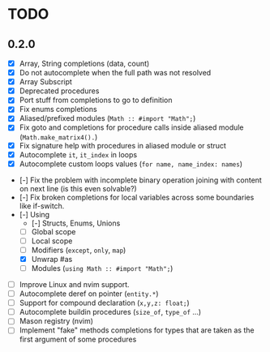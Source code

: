 # TODO

## 0.2.0
- [x] Array, String completions (data, count)
- [x] Do not autocomplete when the full path was not resolved
- [x] Array Subscript
- [x] Deprecated procedures
- [x] Port stuff from completions to go to definition
- [x] Fix enums completions
- [x] Aliased/prefixed modules (`Math :: #import "Math";`)
- [x] Fix goto and completions for procedure calls inside aliased module (`Math.make_matrix4().`)
- [x] Fix signature help with procedures in aliased module or struct
- [x] Autocomplete `it`, `it_index` in loops
- [x] Autocomplete custom loops values (`for name, name_index: names`)
- [-] Fix the problem with incomplete binary operation joining with content on next line (is this even solvable?)
- [-] Fix broken completions for local variables across some boundaries like if-switch.
- [-] Using
    - [-] Structs, Enums, Unions
    - [ ] Global scope
    - [ ] Local scope
    - [ ] Modifiers (`except`, `only`, `map`)
    - [x] Unwrap #as
    - [ ] Modules (`using Math :: #import "Math";`)
- [ ] Improve Linux and nvim support.
- [ ] Autocomplete deref on pointer (`entity.*`)
- [ ] Support for compound declaration (`x,y,z: float;`)
- [ ] Autocomplete buildin procedures (`size_of`, `type_of` ...)
- [ ] Mason registry (nvim)
- [ ] Implement "fake" methods completions for types that are taken as the first argument of some procedures